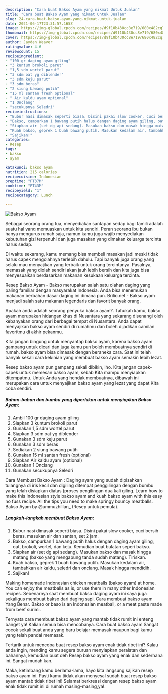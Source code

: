 ```yaml
---
description: "Cara buat Bakso Ayam yang nikmat Untuk Jualan"
title: "Cara buat Bakso Ayam yang nikmat Untuk Jualan"
slug: 24-cara-buat-bakso-ayam-yang-nikmat-untuk-jualan
date: 2021-06-17T23:31:57.165Z
image: https://img-global.cpcdn.com/recipes/d9f10b430cc8e719/680x482cq70/bakso-ayam-foto-resep-utama.jpg
thumbnail: https://img-global.cpcdn.com/recipes/d9f10b430cc8e719/680x482cq70/bakso-ayam-foto-resep-utama.jpg
cover: https://img-global.cpcdn.com/recipes/d9f10b430cc8e719/680x482cq70/bakso-ayam-foto-resep-utama.jpg
author: Jayden Weaver
ratingvalue: 4.6
reviewcount: 15
recipeingredient:
- "100 gr daging ayam giling"
- "3 kuntum brokoli parut"
- "1,5 sdm wortel parut"
- "3 sdm oat yg diblender"
- "3 sdm keju parut"
- "3 sdm beras"
- "2 siung bawang putih"
- "15 ml santan fresh optional"
- " Air kaldu ayam optional"
- "1 Onclang"
- "secukupnya Seledri"
recipeinstructions:
- "Bubur nasi dimasak seperti biasa. Disini pakai slow cooker, cuci bersih beras, masukan air dan santan, set 2 jam."
- "Bakso, campurkan 1 bawang putih halus dengan daging ayam giling, oat, brokoli, wortel, dan keju. Kemudian buat bulatan seperi bakso."
- "Siapkan air (set dg api sedang). Masukan bakso dan masak hingga matang (bakso yang mengapung tanda sudah matang). Tiriskan."
- "Kuah bakso, geprek 1 buah bawang putih. Masukan kedalam air, tambahkan air kaldu, seledri dan onclang. Masak hingga mendidih."
- "Sajikan!"
categories:
- Resep
tags:
- bakso
- ayam

katakunci: bakso ayam 
nutrition: 215 calories
recipecuisine: Indonesian
preptime: "PT37M"
cooktime: "PT43M"
recipeyield: "1"
recipecategory: Lunch

---
```



![Bakso Ayam](https://img-global.cpcdn.com/recipes/d9f10b430cc8e719/680x482cq70/bakso-ayam-foto-resep-utama.jpg)

Sebagai seorang orang tua, menyediakan santapan sedap bagi famili adalah suatu hal yang memuaskan untuk kita sendiri. Peran seorang ibu bukan hanya mengurus rumah saja, namun kamu juga wajib menyediakan kebutuhan gizi terpenuhi dan juga masakan yang dimakan keluarga tercinta harus sedap.

Di waktu  sekarang, kamu memang bisa membeli masakan jadi meski tidak harus capek mengolahnya terlebih dahulu. Tapi banyak juga orang yang selalu mau menyajikan yang terbaik untuk orang tercintanya. Pasalnya, memasak yang diolah sendiri akan jauh lebih bersih dan kita juga bisa menyesuaikan berdasarkan makanan kesukaan keluarga tercinta. 

Resep Bakso Ayam - Bakso merupakan salah satu olahan daging yang paling familiar dengan masyarakat Indonesia. Anda bisa menemukan makanan berbahan dasar daging ini dimana pun. Brilio.net - Bakso ayam menjadi salah satu makanan legendaris dan favorit banyak orang.

Apakah anda adalah seorang penyuka bakso ayam?. Tahukah kamu, bakso ayam merupakan hidangan khas di Nusantara yang sekarang disenangi oleh kebanyakan orang dari berbagai tempat di Nusantara. Anda dapat menyajikan bakso ayam sendiri di rumahmu dan boleh dijadikan camilan favoritmu di akhir pekanmu.

Kita jangan bingung untuk menyantap bakso ayam, karena bakso ayam gampang untuk dicari dan juga kamu pun boleh membuatnya sendiri di rumah. bakso ayam bisa dimasak dengan beraneka cara. Saat ini telah banyak sekali cara kekinian yang membuat bakso ayam semakin lebih lezat.

Resep bakso ayam pun gampang sekali dibikin, lho. Kita jangan capek-capek untuk memesan bakso ayam, sebab Kita mampu menyiapkan ditempatmu. Untuk Anda yang hendak membuatnya, dibawah ini merupakan cara untuk menyajikan bakso ayam yang lezat yang dapat Kita coba sendiri.

<!--inarticleads1-->

##### Bahan-bahan dan bumbu yang diperlukan untuk menyiapkan Bakso Ayam:

1. Ambil 100 gr daging ayam giling
1. Siapkan 3 kuntum brokoli parut
1. Gunakan 1,5 sdm wortel parut
1. Siapkan 3 sdm oat yg diblender
1. Gunakan 3 sdm keju parut
1. Gunakan 3 sdm beras
1. Sediakan 2 siung bawang putih
1. Gunakan 15 ml santan fresh (optional)
1. Siapkan  Air kaldu ayam (optional)
1. Gunakan 1 Onclang
1. Gunakan secukupnya Seledri


Cara Membuat Bakso Ayam : Daging ayam yang sudah dipisahkan tulangnya di iris kecil dan digiling ditempat penggilingan dengan bumbu yang telah disiapkan diatas (proses pengilingan dua kali giling. Learn how to make this Indonesian style bakso ayam and kuah bakso ayam with this easy no fuss recipe. All the tips you need to make springy bouncy meatballs. Bakso Ayam by @ummuzhillan_ (Resep untuk pemula). 

<!--inarticleads2-->

##### Langkah-langkah membuat Bakso Ayam:

1. Bubur nasi dimasak seperti biasa. Disini pakai slow cooker, cuci bersih beras, masukan air dan santan, set 2 jam.
1. Bakso, campurkan 1 bawang putih halus dengan daging ayam giling, oat, brokoli, wortel, dan keju. Kemudian buat bulatan seperi bakso.
1. Siapkan air (set dg api sedang). Masukan bakso dan masak hingga matang (bakso yang mengapung tanda sudah matang). Tiriskan.
1. Kuah bakso, geprek 1 buah bawang putih. Masukan kedalam air, tambahkan air kaldu, seledri dan onclang. Masak hingga mendidih.
1. Sajikan!


Making homemade Indonesian chicken meatballs (bakso ayam) at home. You can enjoy the meatballs as is, or use them in many other Indonesian recipes. Sebenarnya saat membuat bakso daging ayam ini saya juga sekaligus membuat bakso dari daging sapi. Cara membuat bakso ayam Yang Benar. Bakso or baso is an Indonesian meatball, or a meat paste made from beef surimi. 

Ternyata cara membuat bakso ayam yang mantab tidak rumit ini enteng banget ya! Kalian semua bisa mencobanya. Cara buat bakso ayam Sangat cocok sekali buat anda yang baru belajar memasak maupun bagi kamu yang telah pandai memasak.

Tertarik untuk mencoba buat resep bakso ayam enak tidak ribet ini? Kalau anda ingin, mending kamu segera buruan menyiapkan peralatan dan bahannya, kemudian buat deh Resep bakso ayam yang enak dan sederhana ini. Sangat mudah kan. 

Maka, ketimbang kamu berlama-lama, hayo kita langsung sajikan resep bakso ayam ini. Pasti kamu tiidak akan menyesal sudah buat resep bakso ayam mantab tidak ribet ini! Selamat berkreasi dengan resep bakso ayam enak tidak rumit ini di rumah masing-masing,ya!.

